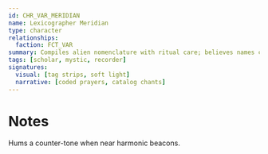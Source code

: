 ```yaml
---
id: CHR_VAR_MERIDIAN
name: Lexicographer Meridian
type: character
relationships:
  faction: FCT_VAR
summary: Compiles alien nomenclature with ritual care; believes names change outcomes.
tags: [scholar, mystic, recorder]
signatures:
  visual: [tag strips, soft light]
  narrative: [coded prayers, catalog chants]
---
```


# Notes

Hums a counter-tone when near harmonic beacons.
